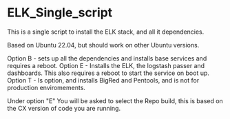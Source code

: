 # ELK_Single_script


This is a single script to install the ELK stack, and all it dependencies. 

Based on Ubuntu 22.04, but should work on other Ubuntu versions. 

Option B - sets up all the dependencies and installs base services and requires a reboot.
Option E - Installs the ELK, the logstash passer and dashboards. This also requires a reboot to start the service on boot up.
Option T - Is option, and installs BigRed and Pentools, and is not for production enviromements.


Under option "E"
You will be asked to select the Repo build, this is based on the CX version of code you are running.

 
